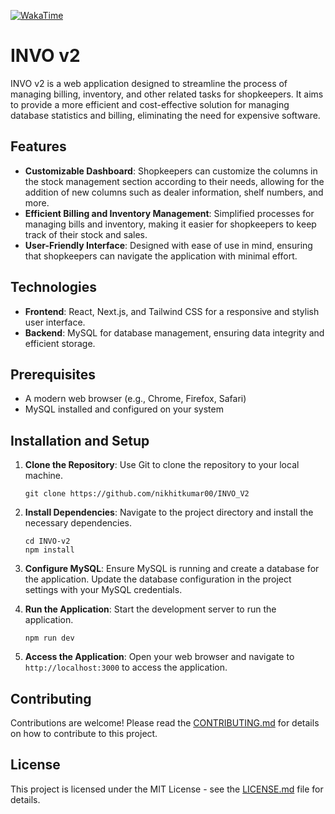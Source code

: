 [![WakaTime](https://wakatime.com/badge/user/018d015e-9b47-4b8e-b400-03c0c7937774/project/018e08cd-a8b5-43ac-bd38-2a60ceb28d3c.svg)](https://wakatime.com/badge/user/018d015e-9b47-4b8e-b400-03c0c7937774/project/018e08cd-a8b5-43ac-bd38-2a60ceb28d3c)

# INVO v2

INVO v2 is a web application designed to streamline the process of managing billing, inventory, and other related tasks for shopkeepers. It aims to provide a more efficient and cost-effective solution for managing database statistics and billing, eliminating the need for expensive software.

## Features

- **Customizable Dashboard**: Shopkeepers can customize the columns in the stock management section according to their needs, allowing for the addition of new columns such as dealer information, shelf numbers, and more.
- **Efficient Billing and Inventory Management**: Simplified processes for managing bills and inventory, making it easier for shopkeepers to keep track of their stock and sales.
- **User-Friendly Interface**: Designed with ease of use in mind, ensuring that shopkeepers can navigate the application with minimal effort.

## Technologies

- **Frontend**: React, Next.js, and Tailwind CSS for a responsive and stylish user interface.
- **Backend**: MySQL for database management, ensuring data integrity and efficient storage.

## Prerequisites

- A modern web browser (e.g., Chrome, Firefox, Safari)
- MySQL installed and configured on your system

## Installation and Setup

1. **Clone the Repository**: Use Git to clone the repository to your local machine.
   ```
   git clone https://github.com/nikhitkumar00/INVO_V2
   ```
2. **Install Dependencies**: Navigate to the project directory and install the necessary dependencies.
   ```
   cd INVO-v2
   npm install
   ```
3. **Configure MySQL**: Ensure MySQL is running and create a database for the application. Update the database configuration in the project settings with your MySQL credentials.

4. **Run the Application**: Start the development server to run the application.
   ```
   npm run dev
   ```
5. **Access the Application**: Open your web browser and navigate to `http://localhost:3000` to access the application.

## Contributing

Contributions are welcome! Please read the [CONTRIBUTING.md](CONTRIBUTING.md) for details on how to contribute to this project.


## License

This project is licensed under the MIT License - see the [LICENSE.md](LICENSE.md) file for details.

